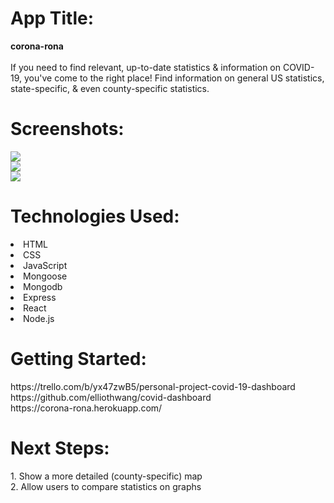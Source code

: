 <h1>App Title:</h1> 
  <strong>corona-rona</strong> <br/><br/>
  If you need to find relevant, up-to-date statistics & information on COVID-19, you've come to the right place! Find information on general US statistics, state-specific, & even county-specific statistics.

<h1>Screenshots:</h1>
<img src="https://i.imgur.com/5ef6K0r.png" /> </br>
<img src="https://i.imgur.com/f317Epn.png" /> </br>
<img src="https://i.imgur.com/hwG8bw4.png" /> </br>


<h1>Technologies Used:</h1>
  <li>HTML</li>
  <li>CSS</li>
  <li>JavaScript</li>
  <li>Mongoose</li> 
  <li>Mongodb</li> 
  <li>Express</li> 
  <li>React</li> 
  <li>Node.js</li> 

<h1>Getting Started:</h1>
https://trello.com/b/yx47zwB5/personal-project-covid-19-dashboard <br/>
https://github.com/elliothwang/covid-dashboard <br/>
https://corona-rona.herokuapp.com/

<h1>Next Steps:</h1>
  1. Show a more detailed (county-specific) map<br/>
  2. Allow users to compare statistics on graphs<br/>